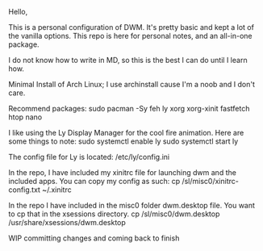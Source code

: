Hello,

This is a personal configuration of DWM. It's pretty basic and kept a lot of the vanilla options. This repo is here for personal notes, and an all-in-one package.

I do not know how to write in MD, so this is the best I can do until I learn how. 


Minimal Install of Arch Linux; I use archinstall cause I'm a noob and I don't care.

Recommend packages: sudo pacman -Sy feh ly xorg xorg-xinit fastfetch htop nano

I like using the Ly Display Manager for the cool fire animation. Here are some things to note:
sudo systemctl enable ly
sudo systemctl start ly

The config file for Ly is located:
/etc/ly/config.ini

In the repo, I have included my xinitrc file for launching dwm and the included apps. You can copy my config as such:
cp /sl/misc0/xinitrc-config.txt ~/.xinitrc


In the repo I have included in the misc0 folder dwm.desktop file. You want to cp that in the xsessions directory.
cp /sl/misc0/dwm.desktop /usr/share/xsessions/dwm.desktop


WIP committing changes and coming back to finish


